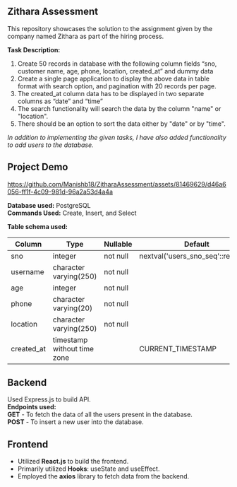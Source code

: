 
## Zithara Assessment

This repository showcases the solution to the assignment given by the company named Zithara as part of the hiring process.

**Task Description:**
1. Create 50 records in database with the following column fields “sno, customer name, age, phone, location, created_at” and dummy data
2. Create a single page application to display the above data in table format with search option, and pagination with 20 records per page.
3. The created_at column data has to be displayed in two separate columns as “date” and “time”
4. The search functionality will search the data by the column "name" or "location".
5. There should be an option to sort the data either by "date" or by "time".

*In addition to implementing the given tasks, I have also added functionality to add users to the database.*

## Project Demo


https://github.com/Manishb18/ZitharaAssessment/assets/81469629/d46a6056-ff1f-4c09-981d-96a2a53d4a4a


**Database used:** PostgreSQL  
**Commands Used:** Create, Insert, and Select

**Table schema used:**

| Column     | Type                        | Nullable | Default                                |
|------------|-----------------------------|----------|----------------------------------------|
| sno        | integer                     | not null | nextval('users_sno_seq'::regclass)    |
| username   | character varying(250)      | not null |                                        |
| age        | integer                     | not null |                                        |
| phone      | character varying(20)       | not null |                                        |
| location   | character varying(250)      | not null |                                        |
| created_at | timestamp without time zone|          | CURRENT_TIMESTAMP                     |

## Backend
Used Express.js to build API.  
**Endpoints used:**  
**GET** - To fetch the data of all the users present in the database.  
**POST** - To insert a new user into the database.

## Frontend

- Utilized **React.js** to build the frontend.
- Primarily utilized **Hooks**: useState and useEffect.
- Employed the **axios** library to fetch data from the backend.
